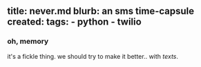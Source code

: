 title: never.md
blurb: an sms time-capsule
created: 
tags:
    - python
    - twilio
---

### oh, memory

it's a fickle thing.
we should try to make it better..
with *texts*.
